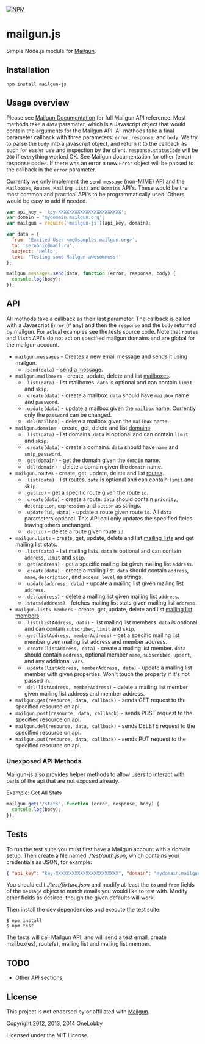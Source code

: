 [![NPM](https://nodei.co/npm/mailgun-js.png?downloads=true&stars=true)](https://nodei.co/npm/mailgun-js/)

# mailgun.js

Simple Node.js module for [Mailgun](http://www.mailgun.com).

## Installation

`npm install mailgun-js`

## Usage overview

Please see [Mailgun Documentation](http://documentation.mailgun.net) for full Mailgun API reference.
Most methods take a `data` parameter, which is a Javascript object that would contain the arguments for the Mailgun API.
All methods take a final parameter callback with three parameters: `error`, `response`, and `body`.
We try to parse the `body` into a javascript object, and return it to the callback as such for easier use and inspection by the client.
`response.statusCode` will be `200` if everything worked OK. See Mailgun documentation for other (error) response codes.
If there was an error a new `Error` object will be passed to the callback in the `error` parameter.

Currently we only implement the `send message` (non-MIME) API and the `Mailboxes`, `Routes`, `Mailing Lists` and `Domains` API's. These would be the most common
and practical API's to be programmatically used. Others would be easy to add if needed.

```javascript
var api_key = 'key-XXXXXXXXXXXXXXXXXXXXXXX';
var domain = 'mydomain.mailgun.org';
var mailgun = require('mailgun-js')(api_key, domain);

var data = {
  from: 'Excited User <me@samples.mailgun.org>',
  to: 'serobnic@mail.ru',
  subject: 'Hello',
  text: 'Testing some Mailgun awesomness!'
};

mailgun.messages.send(data, function (error, response, body) {
  console.log(body);
});
```

## API

All methods take a callback as their last parameter. The callback is called with a Javascript `Error` (if any) and then the `response` and the `body` returned by mailgun. 
For actual examples see the tests source code. Note that `routes` and `lists` API's do not act on specified mailgun domains and are global for the mailgun account.

* `mailgun.messages` - Creates a new email message and sends it using mailgun.
   * `.send(data)` - [send a message](http://documentation.mailgun.net/api-sending.html).
* `mailgun.mailboxes` - create, update, delete and list [mailboxes](http://documentation.mailgun.net/api-mailboxes.html).
   * `.list(data)` - list mailboxes. `data` is optional and can contain `limit` and `skip`.
   * `.create(data)` - create a mailbox. `data` should have `mailbox` name and `password`.
   * `.update(data)` - update a mailbox given the `mailbox` name. Currently only the `password` can be changed.
   * `.del(mailbox)` - delete a mailbox given the `mailbox` name.
* `mailgun.domains` - create, get, delete and list [domains](http://documentation.mailgun.net/api-domains.html).
   * `.list(data)` - list domains. `data` is optional and can contain `limit` and `skip`.
   * `.create(data)` - create a domains. `data` should have `name` and `smtp_password`.
   * `.get(domain)` - get the domain given the `domain` name.
   * `.del(domain)` - delete a domain given the `domain` name.
* `mailgun.routes` - create, get, update, delete and list [routes](http://documentation.mailgun.net/api-routes.html).
   * `.list(data)` - list routes. `data` is optional and can contain `limit` and `skip`.
   * `.get(id)` - get a specific route given the route `id`.
   * `.create(data)` - create a route. `data` should contain `priority`, `description`, `expression` and `action` as strings.
   * `.update(id, data)` - update a route given route `id`. All `data` parameters optional. This API call only updates the specified fields leaving others unchanged.
   * `.del(id)` - delete a route given route `id`.
* `mailgun.lists` - create, get, update, delete and list [mailing lists](http://documentation.mailgun.net/api-mailinglists.html) and get mailing list stats.
   * `.list(data)` - list mailing lists. `data` is optional and can contain `address`, `limit` and `skip`.
   * `.get(address)` - get a specific mailing list given mailing list `address`.
   * `.create(data)` - create a mailing list. `data` should contain `address`, `name`, `description`, and `access_level` as strings.
   * `.update(address, data)` - update a mailing list given mailing list `address`.
   * `.del(address)` - delete a mailing list given mailing list `address`.
   * `.stats(address)` - fetches mailing list stats given mailing list `address`.
* `mailgun.lists.members` - create, get, update, delete and list [mailing list members](http://documentation.mailgun.net/api-mailinglists.html).
   * `.list(listAddress, data)` - list mailing list members. `data` is optional and can contain `subscribed`, `limit` and `skip`.
   * `.get(listAddress, memberAddress)` - get a specific mailing list member given mailing list address and member address.
   * `.create(listAddress, data)` - create a mailing list member. `data` should contain `address`, optional member `name`, `subscribed`, `upsert`, and any additional `vars`.
   * `.update(listAddress, memberAddress, data)` - update a mailing list member with given properties. Won't touch the property if it's not passed in.
   * `.del(listAddress, memberAddress)` - delete a mailing list member given mailing list address and member address.
* `mailgun.get(resource, data, callback)` - sends GET request to the specified resource on api.
* `mailgun.post(resource, data, callback)` - sends POST request to the specified resource on api.
* `mailgun.del(resource, data, callback)` - sends DELETE request to the specified resource on api.
* `mailgun.put(resource, data, callback)` - sends PUT request to the specified resource on api.

### Unexposed API Methods

Mailgun-js also provides helper methods to allow users to interact with parts of the api that are not exposed already.

Example: Get All Stats

```javascript
mailgun.get('/stats', function (error, response, body) {
  console.log(body);
});
```

## Tests

To run the test suite you must first have a Mailgun account with a domain setup. Then create a file named _./test/auth.json_, which contains your credentials as JSON, for example:

```json
{ "api_key": "key-XXXXXXXXXXXXXXXXXXXXXXX", "domain": "mydomain.mailgun.org" }
```

You should edit _./test/fixture.json_ and modify at least the `to` and `from` fields of the `message` object to match
emails you would like to test with. Modify other fields as desired, though the given defaults will work.

Then install the dev dependencies and execute the test suite:

```
$ npm install
$ npm test
```

The tests will call Mailgun API, and will send a test email, create mailbox(es), route(s), mailing list and mailing list member.

## TODO

* Other API sections.

## License

This project is not endorsed by or affiliated with [Mailgun](http://www.mailgun.com).

Copyright 2012, 2013, 2014 OneLobby

Licensed under the MIT License.

